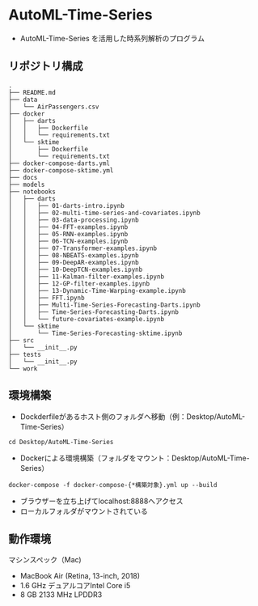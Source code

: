 # AutoML-Time-Series

- AutoML-Time-Series を活用した時系列解析のプログラム

## リポジトリ構成
```
.
├── README.md
├── data
│   └── AirPassengers.csv
├── docker
│   ├── darts
│   │   ├── Dockerfile
│   │   └── requirements.txt
│   └── sktime
│       ├── Dockerfile
│       └── requirements.txt
├── docker-compose-darts.yml
├── docker-compose-sktime.yml
├── docs
├── models
├── notebooks
│   ├── darts
│   │   ├── 01-darts-intro.ipynb
│   │   ├── 02-multi-time-series-and-covariates.ipynb
│   │   ├── 03-data-processing.ipynb
│   │   ├── 04-FFT-examples.ipynb
│   │   ├── 05-RNN-examples.ipynb
│   │   ├── 06-TCN-examples.ipynb
│   │   ├── 07-Transformer-examples.ipynb
│   │   ├── 08-NBEATS-examples.ipynb
│   │   ├── 09-DeepAR-examples.ipynb
│   │   ├── 10-DeepTCN-examples.ipynb
│   │   ├── 11-Kalman-filter-examples.ipynb
│   │   ├── 12-GP-filter-examples.ipynb
│   │   ├── 13-Dynamic-Time-Warping-example.ipynb
│   │   ├── FFT.ipynb
│   │   ├── Multi-Time-Series-Forecasting-Darts.ipynb
│   │   ├── Time-Series-Forecasting-Darts.ipynb
│   │   └── future-covariates-example.ipynb
│   └── sktime
│       └── Time-Series-Forecasting-sktime.ipynb
├── src
│   └── __init__.py
├── tests
│   └── __init__.py
└── work
```

## 環境構築

* Dockderfileがあるホスト側のフォルダへ移動（例：Desktop/AutoML-Time-Series）
```
cd Desktop/AutoML-Time-Series
```

* Dockerによる環境構築（フォルダをマウント：Desktop/AutoML-Time-Series）
```
docker-compose -f docker-compose-{*構築対象}.yml up --build
```

* ブラウザーを立ち上げてlocalhost:8888へアクセス
* ローカルフォルダがマウントされている

## 動作環境
マシンスペック（Mac)
- MacBook Air (Retina, 13-inch, 2018)
- 1.6 GHz デュアルコアIntel Core i5
- 8 GB 2133 MHz LPDDR3
